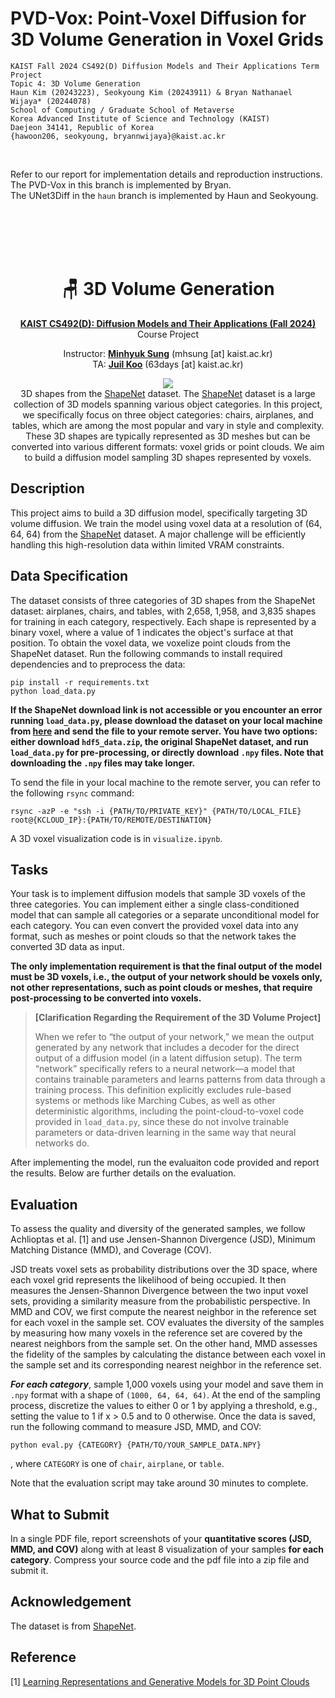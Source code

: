 # PVD-Vox: Point-Voxel Diffusion for 3D Volume Generation in Voxel Grids
```
KAIST Fall 2024 CS492(D) Diffusion Models and Their Applications Term Project
Topic 4: 3D Volume Generation
Haun Kim (20243223), Seokyoung Kim (20243911) & Bryan Nathanael Wijaya* (20244078)
School of Computing / Graduate School of Metaverse
Korea Advanced Institute of Science and Technology (KAIST)
Daejeon 34141, Republic of Korea
{hawoon206, seokyoung, bryannwijaya}@kaist.ac.kr
```

<br>

Refer to our report for implementation details and reproduction instructions.  
The PVD-Vox in this branch is implemented by Bryan.  
The UNet3Diff in the `haun` branch is implemented by Haun and Seokyoung.  

<br>
<br>
<br>
<br>



<div align=center>
  <h1>
  🪑 3D Volume Generation
  </h1>
  <p>
    <a href=https://mhsung.github.io/kaist-cs492d-fall-2024/ target="_blank"><b>KAIST CS492(D): Diffusion Models and Their Applications (Fall 2024)</b></a><br>
    Course Project
  </p>
</div>

<div align=center>
  <p>
    Instructor: <a href=https://mhsung.github.io target="_blank"><b>Minhyuk Sung</b></a> (mhsung [at] kaist.ac.kr)<br>
    TA: <a href=https://63days.github.io/ target="_blank"><b>Juil Koo</b></a>  (63days [at] kaist.ac.kr)
  </p>
</div>

<div align=center>
   <img src="./assets/teaser.png">
   <figcaption>
	  3D shapes from the <a href=https://shapenet.org/ target="_blank">ShapeNet</a> dataset. The  <a href=https://shapenet.org/ target="_blank">ShapeNet</a> dataset is a large collection of 3D models spanning various object categories. In this project, we specifically focus on three object categories: chairs, airplanes, and tables, which are among the most popular and vary in style and complexity. These 3D shapes are typically represented as 3D meshes but can be converted into various different formats: voxel grids or point clouds. We aim to build a diffusion model sampling 3D shapes represented by voxels.
    </figcaption>
</div>

## Description
This project aims to build a 3D diffusion model, specifically targeting 3D volume diffusion. We train the model using voxel data at a resolution of (64, 64, 64) from the <a href=https://shapenet.org/ target="_blank">ShapeNet</a> dataset. A major challenge will be efficiently handling this high-resolution data within limited VRAM constraints.


## Data Specification
The dataset consists of three categories of 3D shapes from the ShapeNet dataset: airplanes, chairs, and tables, with 2,658, 1,958, and 3,835 shapes for training in each category, respectively. Each shape is represented by a binary voxel, where a value of 1 indicates the object's surface at that position. To obtain the voxel data, we voxelize point clouds from the ShapeNet dataset. Run the following commands to install required dependencies and to preprocess the data:

```
pip install -r requirements.txt
python load_data.py
```

__If the ShapeNet download link is not accessible or you encounter an error running `load_data.py`, please download the dataset on your local machine from [here](https://onedrive.live.com/?authkey=%21AFhw6N804-SPITU&id=0CE615B143FC4BDC%21188222&cid=0CE615B143FC4BDC) and send the file to your remote server. You have two options: either download `hdf5_data.zip`, the original ShapeNet dataset, and run `load_data.py` for pre-processing, or directly download `.npy` files. Note that downloading the `.npy` files may take longer.__ 

To send the file in your local machine to the remote server, you can refer to the following `rsync` command:
```
rsync -azP -e "ssh -i {PATH/TO/PRIVATE_KEY}" {PATH/TO/LOCAL_FILE} root@{KCLOUD_IP}:{PATH/TO/REMOTE/DESTINATION}
```

A 3D voxel visualization code is in `visualize.ipynb`.

## Tasks
Your task is to implement diffusion models that sample 3D voxels of the three categories. You can implement either a single class-conditioned model that can sample all categories or a separate unconditional model for each category. You can even convert the provided voxel data into any format, such as meshes or point clouds so that the network takes the converted 3D data as input. 

__The only implementation requirement is that the final output of the model must be 3D voxels, i.e., the output of your network should be voxels only, not other representations, such as point clouds or meshes, that require post-processing to be converted into voxels.__

>**[Clarification Regarding the Requirement of the 3D Volume Project]**
>
>When we refer to “the output of your network,” we mean the output generated by any network that includes a decoder for the direct output of a diffusion model (in a latent diffusion setup). The term “network” specifically refers to a neural network—a model that contains trainable parameters and learns patterns from data through a training process. This definition explicitly excludes rule-based systems or methods like Marching Cubes, as well as other deterministic algorithms, including the point-cloud-to-voxel code provided in `load_data.py`, since these do not involve trainable parameters or data-driven learning in the same way that neural networks do.


After implementing the model, run the evaluaiton code provided and report the results. Below are further details on the evaluation.


## Evaluation
To assess the quality and diversity of the generated samples, we follow Achlioptas et al. [1] and use Jensen-Shannon Divergence (JSD), Minimum Matching Distance (MMD), and Coverage (COV). 

JSD treats voxel sets as probability distributions over the 3D space, where each voxel grid represents the likelihood of being occupied. It then measures the Jensen-Shannon Divergence between the two input voxel sets, providing a similarity measure from the probabilistic perspective. In MMD and COV, we first compute the nearest neighbor in the reference set for each voxel in the sample set. COV evaluates the diversity of the samples by measuring how many voxels in the reference set are covered by the nearest neighbors from the sample set. On the other hand, MMD assesses the fidelity of the samples by calculating the distance between each voxel in the sample set and its corresponding nearest neighbor in the reference set.

__*For each category*__, sample 1,000 voxels using your model and save them in `.npy` format with a shape of `(1000, 64, 64, 64)`. At the end of the sampling process, discretize the values to either 0 or 1 by applying a threshold, e.g., setting the value to 1 if x > 0.5 and to 0 otherwise. Once the data is saved, run the following command to measure JSD, MMD, and COV:

```
python eval.py {CATEGORY} {PATH/TO/YOUR_SAMPLE_DATA.NPY}
```
, where `CATEGORY` is one of `chair`, `airplane`, or `table`.

Note that the evaluation script may take around 30 minutes to complete.


## What to Submit
In a single PDF file, report screenshots of your __quantitative scores (JSD, MMD, and COV)__ along with at least 8 visualization of your samples __for each category__.
Compress your source code and the pdf file into a zip file and submit it.

## Acknowledgement 
The dataset is from <a href=https://shapenet.org/ target="_blank">ShapeNet</a>.

## Reference
[1] [Learning Representations and Generative Models for 3D Point Clouds](https://arxiv.org/abs/1707.02392)
